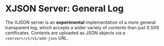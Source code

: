 XJSON Server: General Log
=========================

The XJSON server is an **experimental** implementation of a more general
transparent log, which accepts a wider variety of contents than just X.509
certificates.  Contents are uploaded as JSON objects via a
`<server>/ct/v1/add-json` URL.
